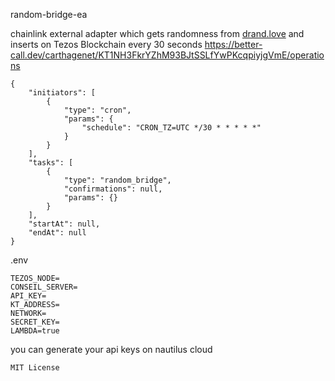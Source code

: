 random-bridge-ea

chainlink external adapter which gets randomness from [drand.love](https://drand.love) and inserts on Tezos Blockchain every 30 seconds https://better-call.dev/carthagenet/KT1NH3FkrYZhM93BJtSSLfYwPKcqpiyjgVmE/operations

``` 
{
	"initiators": [
		{
			"type": "cron",
			"params": {
				"schedule": "CRON_TZ=UTC */30 * * * * *"
			}
		}
	],
	"tasks": [
		{
			"type": "random_bridge",
			"confirmations": null,
			"params": {}
		}
	],
	"startAt": null,
	"endAt": null
}
```
.env
```
TEZOS_NODE=
CONSEIL_SERVER=
API_KEY=
KT_ADDRESS=
NETWORK=
SECRET_KEY=
LAMBDA=true
```
you can generate your api keys on nautilus cloud
```
MIT License
```